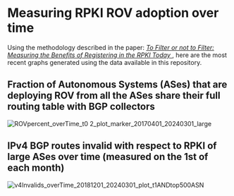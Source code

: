 # Measuring RPKI ROV adoption over time

Using the methodology described in the paper: [*To Filter or not to Filter: Measuring the Benefits of Registering in the RPKI Today* ](https://faculty.cc.gatech.edu/~ctestart8/RPKIfiltering.html), here are the most recent graphs generated using the data available in this repository.

## Fraction of Autonomous Systems (ASes) that are deploying ROV from all the ASes share their full routing table with BGP collectors 
![ROVpercent_overTime_t0 2_plot_marker_20170401_20240301_large](https://github.com/ctestart/BGP-RPKI-ROV/assets/11929539/9e8cd0b6-c06e-462b-8309-667cfcd2e838)


## IPv4 BGP routes invalid with respect to RPKI of large ASes over time (measured on the 1st of each month)
![v4Invalids_overTime_20181201_20240301_plot_t1ANDtop500ASN](https://github.com/ctestart/BGP-RPKI-ROV/assets/11929539/b945b2fd-7672-41c5-85b4-54cff8f83178)
